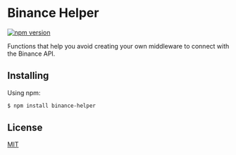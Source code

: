 # Binance Helper

[![npm version](https://img.shields.io/badge/npm-1.0.9-orange)](https://www.npmjs.org/package/binance-helper)

Functions that help you avoid creating your own middleware to connect with the Binance API.

## Installing

Using npm:

```bash
$ npm install binance-helper
```

## License

[MIT](LICENSE)
